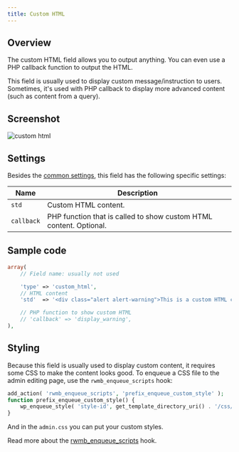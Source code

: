 ```yaml
---
title: Custom HTML
---
```


## Overview

The custom HTML field allows you to output anything. You can even use a PHP callback function to output the HTML.

This field is usually used to display custom message/instruction to users. Sometimes, it's used with PHP callback to display more advanced content (such as content from a query).

## Screenshot

![custom html](https://i.imgur.com/LO5Akul.png)

## Settings

Besides the [common settings](/creating-fields-with-code/#field-settings), this field has the following specific settings:

Name | Description
--- | ---
`std` | Custom HTML content.
`callback` | PHP function that is called to show custom HTML content. Optional.

## Sample code

```php
array(
    // Field name: usually not used

    'type' => 'custom_html',
    // HTML content
    'std'  => '<div class="alert alert-warning">This is a custom HTML content</div>',

    // PHP function to show custom HTML
    // 'callback' => 'display_warning',
),
```


## Styling

Because this field is usually used to display custom content, it requires some CSS to make the content looks good. To enqueue a CSS file to the admin editing page, use the `rwmb_enqueue_scripts` hook:

```php
add_action( 'rwmb_enqueue_scripts', 'prefix_enqueue_custom_style' );
function prefix_enqueue_custom_style() {
    wp_enqueue_style( 'style-id', get_template_directory_uri() . '/css/admin.css' );
}
```

And in the `admin.css` you can put your custom styles.

Read more about the [rwmb_enqueue_scripts](/actions/rwmb-enqueue-scripts/) hook.